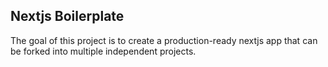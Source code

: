 ## Nextjs Boilerplate

The goal of this project is to create a production-ready nextjs app that can be forked into multiple independent projects.